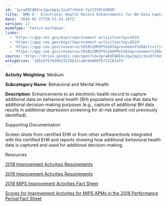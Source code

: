 ```yaml
---
id: '1prwEQFANInsJgwjmp1c3zxO7rkUs8-fqJ1STBl6SRUQ'
title: 'BMH 8 - Electronic Health Record Enhancements for BH Data Capture'
date: '2020-02-27T20:51:24.167Z'
version: 17
mimeType: 'text/x-markdown'
links:
  - 'https://qpp.cms.gov/mips/improvement-activities?py=2018'
  - 'https://qpp.cms.gov/mips/improvement-activities?py=2019'
  - 'https://qpp.cms.gov/resource/2018%20MIPS%20Improvement%20Activities%20Fact%20Sheet'
  - 'https://qpp.cms.gov/resource/2018%20MIPS%20APMs%20improvement%20Activities%20scores%20fact%20sheet'
source: 'https://drive.google.com/open?id=1prwEQFANInsJgwjmp1c3zxO7rkUs8-fqJ1STBl6SRUQ'
wikigdrive: '18b16f57bdd63152bb21ca8c0a880f6721201af5'
---
```

**Activity Weighting**: Medium

**Subcategory Name**: Behavioral and Mental Health

**Description**: Enhancements to an electronic health record to capture additional data on behavioral health (BH) populations and use that data for additional decision-making purposes (e.g., capture of additional BH data results in additional depression screening for at-risk patient not previously identified).

Supporting Documentation

Screen shots from certified EHR or from other software/tools integrated with the certified EHR and reports showing how additional behavioral health data is captured and used for additional decision-making.

Resources

[2018 Improvement Activities Requirements](https://qpp.cms.gov/mips/improvement-activities?py=2018)

[2019 Improvement Activities Requirements](https://qpp.cms.gov/mips/improvement-activities?py=2019)

[2018 MIPS Improvement Activities Fact Sheet](https://qpp.cms.gov/resource/2018%20MIPS%20Improvement%20Activities%20Fact%20Sheet)

[Scores for Improvement Activities for MIPS APMs in the 2018 Performance Period Fact Sheet](https://qpp.cms.gov/resource/2018%20MIPS%20APMs%20improvement%20Activities%20scores%20fact%20sheet)
